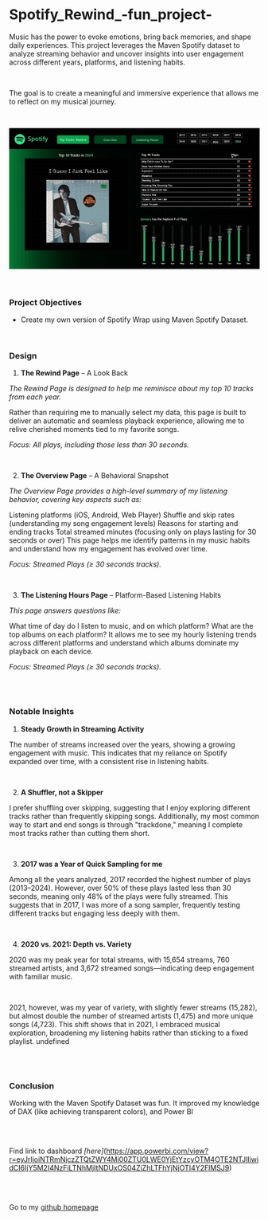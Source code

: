 # Spotify_Rewind_-fun_project-



Music has the power to evoke emotions, bring back memories, and shape daily experiences. This project leverages the Maven Spotify dataset to analyze streaming behavior and uncover insights into user engagement across different years, platforms, and listening habits.

<br/>

The goal is to create a meaningful and immersive experience that allows me to reflect on my musical journey.

<br/>

![spotify_full](https://github.com/Blessing336/Spotify_Rewind_-fun_project-/blob/3655e84f7c88aaf4d93d66dd0d6af2ff42865531/Spotify_full.gif)

<br/>

### Project Objectives
* Create my own version of Spotify Wrap using Maven Spotify Dataset.

<br/>

### Design

1. **The Rewind Page** – A Look Back

*The Rewind Page is designed to help me reminisce about my top 10 tracks from each year.*

Rather than requiring me to manually select my data, this page is built to deliver an automatic and seamless playback experience, allowing me to relive cherished moments tied to my favorite songs.

*Focus: All plays, including those less than 30 seconds.*

<br/>

2. **The Overview Page** – A Behavioral Snapshot

*The Overview Page provides a high-level summary of my listening behavior, covering key aspects such as:*

Listening platforms (iOS, Android, Web Player)
Shuffle and skip rates (understanding my song engagement levels)
Reasons for starting and ending tracks
Total streamed minutes (focusing only on plays lasting for 30 seconds or over)
This page helps me identify patterns in my music habits and understand how my engagement has evolved over time.

*Focus: Streamed Plays (≥ 30 seconds tracks).*

<br/>

3. **The Listening Hours Page** – Platform-Based Listening Habits

*This page answers questions like:*

What time of day do I listen to music, and on which platform?
What are the top albums on each platform?
It allows me to see my hourly listening trends across different platforms and understand which albums dominate my playback on each device.

*Focus: Streamed Plays (≥ 30 seconds tracks).*

<br/><br/>

### Notable Insights
1. **Steady Growth in Streaming Activity**

The number of streams increased over the years, showing a growing engagement with music. This indicates that my reliance on Spotify expanded over time, with a consistent rise in listening habits.

<br/>

2. **A Shuffler, not a Skipper**

I prefer shuffling over skipping, suggesting that I enjoy exploring different tracks rather than frequently skipping songs. Additionally, my most common way to start and end songs is through "trackdone," meaning I complete most tracks rather than cutting them short.

<br/>

3. **2017 was a Year of Quick Sampling for me**

Among all the years analyzed, 2017 recorded the highest number of plays (2013–2024). However, over 50% of these plays lasted less than 30 seconds, meaning only 48% of the plays were fully streamed. This suggests that in 2017, I was more of a song sampler, frequently testing different tracks but engaging less deeply with them.

<br/>

4. **2020 vs. 2021: Depth vs. Variety**

2020 was my peak year for total streams, with 15,654 streams, 760 streamed artists, and 3,672 streamed songs—indicating deep engagement with familiar music.

<br/>

2021, however, was my year of variety, with slightly fewer streams (15,282), but almost double the number of streamed artists (1,475) and more unique songs (4,723). This shift shows that in 2021, I embraced musical exploration, broadening my listening habits rather than sticking to a fixed playlist.
undefined

<br/><br/>

### Conclusion

Working with the Maven Spotify Dataset was fun. It improved my knowledge of DAX (like achieving transparent colors), and Power BI

<br/><br/>

Find link to dashboard *[here]*(https://app.powerbi.com/view?r=eyJrIjoiNTRmNjczZTQtZWY4Mi00ZTU0LWE0YjEtYzcyOTM4OTE2NTJlIiwidCI6IjY5M2I4NzFiLTNhMjItNDUxOS04ZjZhLTFhYjNjOTI4Y2FlMSJ9)



<br/><br/>

Go to my [github homepage](https://github.com/Blessing336)
